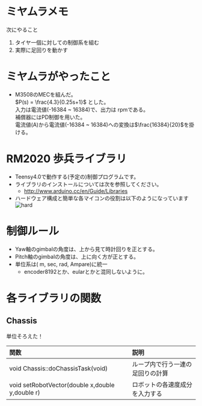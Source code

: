 # ミヤムラメモ
次にやること
<!-- 1. Chassis.cpp の中身を変更する(一関数内で単位をそろえる) -->
<!-- 1. Gimbal.h Gimbal.cpp の単位をそろえる -->
1. タイヤ一個に対しての制御系を組む
1. 実際に足回りを動かす

# ミヤムラがやったこと
- M3508のMECを組んだ。\
    $`P(s) = \frac{4.3}{0.25s+1}`$ とした。\
    入力は電流値(-16384 ~ 16384)で、出力は rpmである。\
    補償器にはPD制御を用いた。\
    電流値(A)から電流値(-16384 ~ 16384)への変換は$`\frac{16384}{20}`$を掛ける。

# RM2020 歩兵ライブラリ
- Teensy4.0で動作する(予定の)制御プログラムです。
- ライブラリのインストールについては次を参照してください。
    - http://www.arduino.cc/en/Guide/Libraries
- ハードウェア構成と簡単な各マイコンの役割は以下のようになっています
    ![hard](..\out\plantUML\total\total.png)

# 制御ルール
- Yaw軸のgimbalの角度は、上から見て時計回りを正とする。
- Pitch軸のgimbalの角度は、上に向く方が正とする。
- 単位系は( m, sec, rad, Ampare)に統一
    - encoder8192とか、eularとかと混同しないように。

# 各ライブラリの関数
## Chassis
単位そろえた！

|関数|説明|
|:-|:-|
|void Chassis::doChassisTask(void)| ループ内で行う一連の足回りの計算|
|void setRobotVector(double x,double y,double r)| ロボットの各速度成分を入力する|